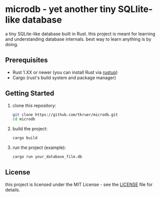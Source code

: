 # microdb - yet another tiny SQLlite-like database

a tiny SQLite-like database built in Rust. this project is meant for learning and understanding database internals. best way to learn anything is by doing.

## Prerequisites

- Rust 1.XX or newer (you can install Rust via [rustup](https://rustup.rs/))
- Cargo (rust's build system and package manager)

## Getting Started

1. clone this repository:

   ```bash
   git clone https://github.com/tkruer/microdb.git
   cd microdb
   ```

2. build the project:

   ```bash
   cargo build
   ```

3. run the project (example):

   ```bash
   cargo run your_database_file.db
   ```

## License

this project is licensed under the MIT License - see the [LICENSE](LICENSE) file for details.
